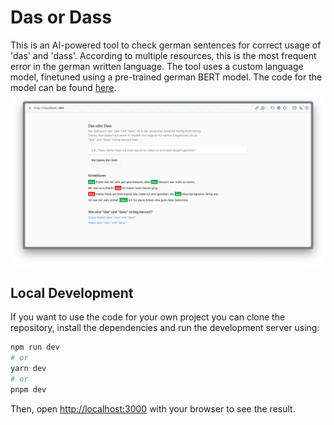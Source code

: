 # Das or Dass

This is an AI-powered tool to check german sentences for correct usage of 'das' and 'dass'.
According to multiple resources, this is the most frequent error in the german written language.
The tool uses a custom language model, finetuned using a pre-trained german BERT model.
The code for the model can be found [here](https://github.com/alexanderbluhm/dasordass).
![preview](./preview.png)

## Local Development

If you want to use the code for your own project you can clone the repository, install the dependencies and run the development server using:

```bash
npm run dev
# or
yarn dev
# or
pnpm dev
```

Then, open [http://localhost:3000](http://localhost:3000) with your browser to see the result.
